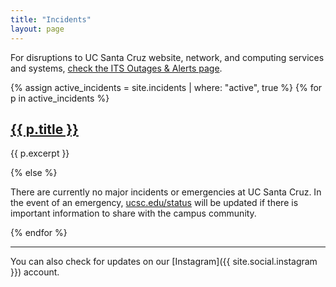 ```yaml
---
title: "Incidents"
layout: page
---
```


<!-- <p>Site updated: {{ site.time | date: "%l:%M %P, %A, %b %d, %Y" }}</p> -->

For disruptions to UC Santa Cruz website, network, and computing services and systems, [check the ITS Outages & Alerts page](https://slughub.ucsc.edu/its?id=outages).

{% assign active_incidents = site.incidents | where: "active", true %}
{% for p in active_incidents %}
  
  <h2><a href="{% if p.link %}{{ p.link }}{% else %}{{ p.url }}{% endif %}">{{ p.title }}</a></h2>
  
  {{ p.excerpt }}

{% else %}

There are currently no major incidents or emergencies at UC Santa Cruz. In the event of an emergency, [ucsc.edu/status](http://www.ucsc.edu/status/) will be updated if there is important information to share with the campus community.

{% endfor %}

****

You can also check for updates on our [Instagram]({{ site.social.instagram }}) account.
